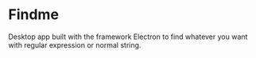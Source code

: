 # Findme
Desktop app built with the framework Electron to find whatever you want with regular expression or normal string.
